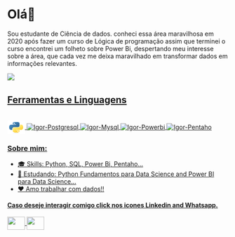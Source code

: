# Olá👋

Sou estudante de Ciência de dados. conheci essa área maravilhosa em 2020 após fazer um curso de Lógica de programação assim que terminei o curso encontrei um folheto sobre Power Bi, despertando meu interesse sobre a área, que cada vez me deixa maravilhado em transformar dados em informações relevantes.

</div>
  <a href="https://github.com/IgorSouzaDev">
  <img height="180em" src="https://github-readme-stats.vercel.app/api?username=IgorSouzaDev&show_icons=true&theme=dracula&include_all_commits=true&count_private=true"/>

## Ferramentas e Linguagens
<div style="display: inline_block"><br>
  <img align="center" alt="Igor-Python" height="30" width="40" src="https://raw.githubusercontent.com/devicons/devicon/master/icons/python/python-original.svg">
  <img align="center" alt="Igor-Postgresql" height="30" width="40" src="https://cdn.jsdelivr.net/gh/devicons/devicon/icons/postgresql/postgresql-original.svg">
  <img align="center" alt="Igor-Mysql" height="30" width="40" src=https://cdn.jsdelivr.net/gh/devicons/devicon/icons/mysql/mysql-original-wordmark.svg>
  <img align="center" alt="Igor-Powerbi" height="30" width="40" src="https://upload.wikimedia.org/wikipedia/commons/thumb/c/cf/New_Power_BI_Logo.svg/630px-New_Power_BI_Logo.svg.png">
  <img align="center" alt="Igor-Pentaho" height="30" width="40" src="https://encrypted-tbn0.gstatic.com/images?q=tbn:ANd9GcRXDWkWd4ifNWa01qYuhD-5w_QFNYtKMw3eC71lSLMTYlzLTs5qnJrMxtdn0a5Vi4yv1jcfpUY2xyk&usqp=CAU">

 
 ### Sobre mim:
- 🎓 Skills:  Python, SQL, Power Bi, Pentaho...
- 📖 Estudando: Python Fundamentos para Data Science and Power BI para Data Science...
- ❤️ Amo trabalhar com dados!!
</div>

#### **Caso deseje interagir comigo click nos icones Linkedin and Whatsapp.**
  </a>
 <a href="https://api.whatsapp.com/send?phone=553193541884&text=Ol%C3%A1%2C%20eu%20vim%20do%20seu%20GitHub" target="_blank">
 <img align="center" src="https://image.flaticon.com/icons/png/128/134/134937.png" height="30" width="40">
  </a> 
  <a href="https://www.linkedin.com/in/igordesouzapaulino" target="_blank">
 <img align="center" src="https://image.flaticon.com/icons/png/128/145/145807.png" height="30" width="40">
